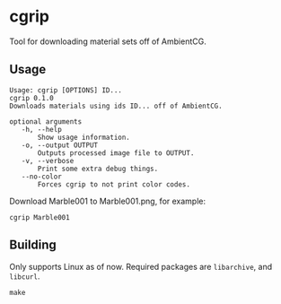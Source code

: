 # cgrip

Tool for downloading material sets off of AmbientCG.

## Usage

```
Usage: cgrip [OPTIONS] ID...
cgrip 0.1.0
Downloads materials using ids ID... off of AmbientCG.

optional arguments
   -h, --help
       Show usage information.
   -o, --output OUTPUT
       Outputs processed image file to OUTPUT.
   -v, --verbose
       Print some extra debug things.
   --no-color
       Forces cgrip to not print color codes.
```

Download Marble001 to Marble001.png, for example:
```
cgrip Marble001
```

## Building

Only supports Linux as of now. Required packages are `libarchive`,
and `libcurl`.

```
make
```
